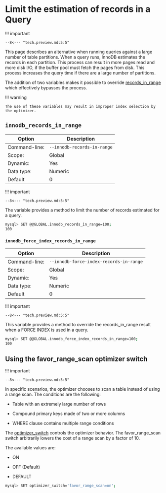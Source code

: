 <!--- still tech preview?--->

# Limit the estimation of records in a Query

!!! important

    --8<--- "tech.preview.md:5:5"

This page describes an alternative when running queries against a large number
of table partitions. When a query runs, InnoDB estimates the records in each
partition. This process can result in more pages read and more disk I/O, if the
buffer pool must fetch the pages from disk. This process increases the query
time if there are a large number of partitions.

The addition of two variables makes it possible to override [records_in_range](https://dev.mysql.com/doc/internals/en/records-in-range.html) which
effectively bypasses the process.

!!! warning

    The use of these variables may result in improper index selection by the optimizer.

## `innodb_records_in_range`

| Option         | Description        |
| -------------- | ------------------ |
| Command-line:  | `--innodb-records-in-range` |
| Scope:         | Global             |
| Dynamic:       | Yes                |
| Data type:     | Numeric            |
| Default        | 0                  |

!!! important

    --8<--- "tech.preview.md:5:5"

The variable provides a method to limit the number of records estimated for a
query.

```{.bash data-prompt="mysql>"}
mysql> SET @@GLOBAL.innodb_records_in_range=100;
100
```

### `innodb_force_index_records_in_range`

| Option         | Description        |
| -------------- | ------------------ |
| Command-line:  | `--innodb-force-index-records-in-range` |
| Scope:         | Global             |
| Dynamic:       | Yes                |
| Data type:     | Numeric            |
| Default        | 0                  |

!!! important

    --8<--- "tech.preview.md:5:5"

This variable provides a method to override the records_in_range result when a
FORCE INDEX is used in a query.

```{.bash data-prompt="mysql>"}
mysql> SET @@GLOBAL.innodb_force_index_records_in_range=100;
100
```

## Using the favor_range_scan optimizer switch

!!! important

    --8<--- "tech.preview.md:5:5"

In specific scenarios, the optimizer chooses to scan a table instead of using a range scan. The conditions are the following:

* Table with an extremely large number of rows

* Compound primary keys made of two or more columns

* WHERE clause contains multiple range conditions

The [optimizer_switch](https://dev.mysql.com/doc/refman/8.1/en/switchable-optimizations.html) controls the optimizer behavior. The favor_range_scan switch arbitrarily lowers the cost of a range scan by a factor of 10.

The available values are:

* ON

* OFF (Default)

* DEFAULT

```{.bash data-prompt="mysql>"}
mysql> SET optimizer_switch='favor_range_scan=on';
```

